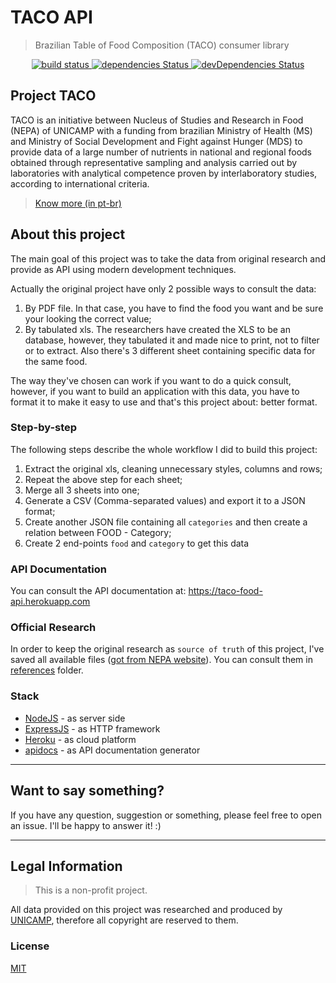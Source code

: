 # TACO API

> Brazilian Table of Food Composition (TACO) consumer library

<p align="center">
  <a href="https://travis-ci.org/raulfdm/taco-api">
    <img src="https://travis-ci.org/raulfdm/taco-api.svg?branch=master"
         alt="build status">
  </a>
  <a href="https://david-dm.org/raulfdm/taco-api">
    <img src="https://david-dm.org/raulfdm/taco-api/status.svg"
         alt="dependencies Status">
  </a>
  
  <a href="https://david-dm.org/raulfdm/taco-api?type=dev">
    <img src="https://david-dm.org/raulfdm/taco-api/dev-status.svg"
         alt="devDependencies Status">
  </a>
</p>

## Project TACO

TACO is an initiative between Nucleus of Studies and Research in Food (NEPA) of UNICAMP with a funding from brazilian Ministry of Health (MS) and Ministry of Social Development and Fight against Hunger (MDS) to provide data of a large number of nutrients in national and regional foods obtained through representative sampling and analysis carried out by laboratories with analytical competence proven by interlaboratory studies, according to international criteria.

> [Know more (in pt-br)](http://www.nepa.unicamp.br/taco/home.php?ativo=home)

## About this project

The main goal of this project was to take the data from original research and provide as API using modern development techniques.

Actually the original project have only 2 possible ways to consult the data:

1. By PDF file. In that case, you have to find the food you want and be sure your looking the correct value;
1. By tabulated xls. The researchers have created the XLS to be an database, however, they tabulated it and made nice to print, not to filter or to extract. Also there's 3 different sheet containing specific data for the same food.

The way they've chosen can work if you want to do a quick consult, however, if you want to build an application with this data, you have to format it to make it easy to use and that's this project about: better format.

### Step-by-step

The following steps describe the whole workflow I did to build this project:

1. Extract the original xls, cleaning unnecessary styles, columns and rows;
1. Repeat the above step for each sheet;
1. Merge all 3 sheets into one;
1. Generate a CSV (Comma-separated values) and export it to a JSON format;
1. Create another JSON file containing all `categories` and then create a relation between FOOD - Category;
1. Create 2 end-points `food` and `category` to get this data

### API Documentation

You can consult the API documentation at: https://taco-food-api.herokuapp.com

### Official Research

In order to keep the original research as `source of truth` of this project, I've saved all available files ([got from NEPA website](http://www.nepa.unicamp.br/taco/tabela.php)). You can consult them in [references](./references) folder.

### Stack

- [NodeJS](https://expressjs.com) - as server side
- [ExpressJS](https://expressjs.com) - as HTTP framework
- [Heroku](https://www.heroku.com/) - as cloud platform
- [apidocs](http://apidocjs.com) - as API documentation generator

---

## Want to say something?

If you have any question, suggestion or something, please feel free to open an issue. I'll be happy to answer it! :)

---

## Legal Information

> This is a non-profit project.

All data provided on this project was researched and produced by [UNICAMP](http://www.unicamp.br), therefore all copyright are reserved to them.

### License

[MIT](./LICENSE.md)

